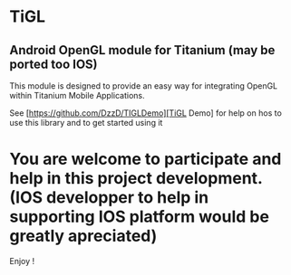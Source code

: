 # TiGL

## Android OpenGL module for Titanium (may be ported too IOS)

This module is designed to provide an easy way for integrating OpenGL within Titanium Mobile Applications.

See [https://github.com/DzzD/TIGLDemo][TiGL Demo]  for help on hos to use this library and to get started using it

# You are welcome to participate and help in this project development. (IOS developper to help in supporting IOS platform would be greatly apreciated)

Enjoy !


